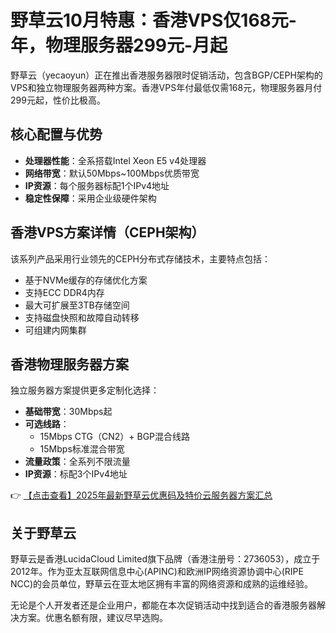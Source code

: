 # 野草云10月特惠：香港VPS仅168元-年，物理服务器299元-月起

野草云（yecaoyun）正在推出香港服务器限时促销活动，包含BGP/CEPH架构的VPS和独立物理服务器两种方案。香港VPS年付最低仅需168元，物理服务器月付299元起，性价比极高。

## 核心配置与优势

- **处理器性能**：全系搭载Intel Xeon E5 v4处理器
- **网络带宽**：默认50Mbps~100Mbps优质带宽
- **IP资源**：每个服务器标配1个IPv4地址
- **稳定性保障**：采用企业级硬件架构

## 香港VPS方案详情（CEPH架构）

该系列产品采用行业领先的CEPH分布式存储技术，主要特点包括：

- 基于NVMe缓存的存储优化方案
- 支持ECC DDR4内存
- 最大可扩展至3TB存储空间
- 支持磁盘快照和故障自动转移
- 可组建内网集群

## 香港物理服务器方案

独立服务器方案提供更多定制化选择：

- **基础带宽**：30Mbps起
- **可选线路**：
  - 15Mbps CTG（CN2）+ BGP混合线路
  - 15Mbps标准混合带宽
- **流量政策**：全系列不限流量
- **IP资源**：标配3个IPv4地址

👉 [【点击查看】2025年最新野草云优惠码及特价云服务器方案汇总](https://bit.ly/yecaoyun)

## 关于野草云

野草云是香港LucidaCloud Limited旗下品牌（香港注册号：2736053），成立于2012年。作为亚太互联网信息中心(APINC)和欧洲IP网络资源协调中心(RIPE NCC)的会员单位，野草云在亚太地区拥有丰富的网络资源和成熟的运维经验。

无论是个人开发者还是企业用户，都能在本次促销活动中找到适合的香港服务器解决方案。优惠名额有限，建议尽早选购。